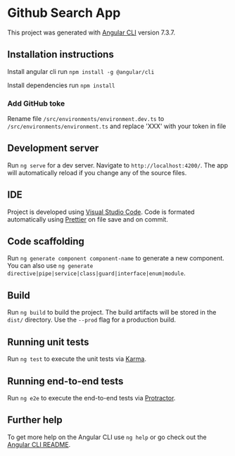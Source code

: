 
# Github Search App

This project was generated with [Angular CLI](https://github.com/angular/angular-cli) version 7.3.7.

## Installation instructions

Install angular cli run `npm install -g @angular/cli`

Install dependencies run `npm install`

### Add GitHub toke

Rename file `/src/environments/environment.dev.ts` to `/src/environments/environment.ts` and replace 'XXX' with your token in file 

## Development server

Run `ng serve` for a dev server. Navigate to `http://localhost:4200/`. The app will automatically reload if you change any of the source files.

## IDE 

Project is developed using [Visual Studio Code](https://code.visualstudio.com/). Code is formated automatically using [Prettier](https://prettier.io/) on file save and on commit.

## Code scaffolding

Run `ng generate component component-name` to generate a new component. You can also use `ng generate directive|pipe|service|class|guard|interface|enum|module`.

## Build

Run `ng build` to build the project. The build artifacts will be stored in the `dist/` directory. Use the `--prod` flag for a production build.

## Running unit tests

Run `ng test` to execute the unit tests via [Karma](https://karma-runner.github.io).

## Running end-to-end tests

Run `ng e2e` to execute the end-to-end tests via [Protractor](http://www.protractortest.org/).

## Further help

To get more help on the Angular CLI use `ng help` or go check out the [Angular CLI README](https://github.com/angular/angular-cli/blob/master/README.md).
